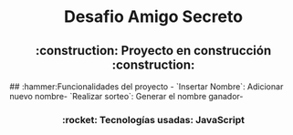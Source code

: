 <h1 align="center"> Desafio Amigo Secreto </h1>
<h2 align="center">
:construction: Proyecto en construcción :construction:
</h2>
## :hammer:Funcionalidades del proyecto
- `Insertar Nombre`: Adicionar nuevo nombre- `Realizar sorteo`: Generar el nombre ganador-
<h3 align="center">
:rocket: Tecnologías usadas: JavaScript
</h3>